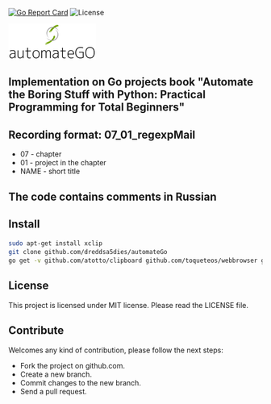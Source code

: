 [![Go Report Card](https://goreportcard.com/badge/github.com/dreddsa5dies/automateGo)](https://goreportcard.com/report/github.com/dreddsa5dies/automateGo) ![License](https://img.shields.io/badge/License-MIT-blue.svg)  

![IMAGE](img/automateGo.png)

## Implementation on Go projects  book "Automate the Boring Stuff with Python: Practical Programming for Total Beginners"

## Recording format: 07_01_regexpMail  
* 07 - chapter  
* 01 - project in the chapter  
* NAME - short title  

## The code contains comments in Russian

## Install
```bash
sudo apt-get install xclip
git clone github.com/dreddsa5dies/automateGo
go get -v github.com/atotto/clipboard github.com/toqueteos/webbrowser github.com/jackdanger/collectlinks github.com/opesun/goquery github.com/disintegration/imaging github.com/jessevdk/go-flags github.com/anthonynsimon/bild/imgio github.com/anthonynsimon/bild/transform github.com/sfreiberg/gotwilio github.com/tealeg/xlsx github.com/emersion/go-imap github.com/emersion/go-imap/client github.com/jung-kurt/gofpdf github.com/ledongthuc/pdf github.com/tebeka/selenium
```

## License
This project is licensed under MIT license. Please read the LICENSE file.

## Contribute
Welcomes any kind of contribution, please follow the next steps:

- Fork the project on github.com.
- Create a new branch.
- Commit changes to the new branch.
- Send a pull request.